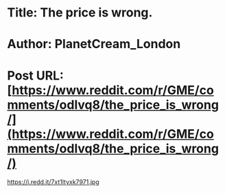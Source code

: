 # Title: The price is wrong.
# Author: PlanetCream_London
# Post URL: [https://www.reddit.com/r/GME/comments/odlvq8/the_price_is_wrong/](https://www.reddit.com/r/GME/comments/odlvq8/the_price_is_wrong/)


https://i.redd.it/7xt1ltyxk7971.jpg
